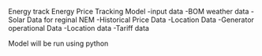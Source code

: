 Energy track Energy Price Tracking Model
-input data
-BOM weather data
-Solar Data for reginal NEM
-Historical Price Data
-Location Data
-Generator operational Data
-Location data
-Tariff data

Model will be run using python 